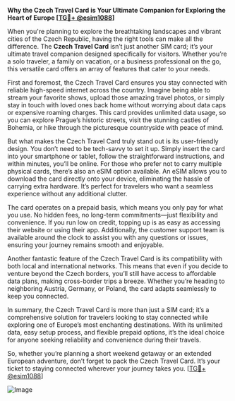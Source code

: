 **Why the Czech Travel Card is Your Ultimate Companion for Exploring the Heart of Europe [[TG💪+ @esim1088](https://t.me/s/esim1088)]**

When you're planning to explore the breathtaking landscapes and vibrant cities of the Czech Republic, having the right tools can make all the difference. The **Czech Travel Card** isn’t just another SIM card; it’s your ultimate travel companion designed specifically for visitors. Whether you’re a solo traveler, a family on vacation, or a business professional on the go, this versatile card offers an array of features that cater to your needs.

First and foremost, the Czech Travel Card ensures you stay connected with reliable high-speed internet across the country. Imagine being able to stream your favorite shows, upload those amazing travel photos, or simply stay in touch with loved ones back home without worrying about data caps or expensive roaming charges. This card provides unlimited data usage, so you can explore Prague’s historic streets, visit the stunning castles of Bohemia, or hike through the picturesque countryside with peace of mind.

But what makes the Czech Travel Card truly stand out is its user-friendly design. You don’t need to be tech-savvy to set it up. Simply insert the card into your smartphone or tablet, follow the straightforward instructions, and within minutes, you’ll be online. For those who prefer not to carry multiple physical cards, there’s also an eSIM option available. An eSIM allows you to download the card directly onto your device, eliminating the hassle of carrying extra hardware. It’s perfect for travelers who want a seamless experience without any additional clutter.

The card operates on a prepaid basis, which means you only pay for what you use. No hidden fees, no long-term commitments—just flexibility and convenience. If you run low on credit, topping up is as easy as accessing their website or using their app. Additionally, the customer support team is available around the clock to assist you with any questions or issues, ensuring your journey remains smooth and enjoyable.

Another fantastic feature of the Czech Travel Card is its compatibility with both local and international networks. This means that even if you decide to venture beyond the Czech borders, you’ll still have access to affordable data plans, making cross-border trips a breeze. Whether you’re heading to neighboring Austria, Germany, or Poland, the card adapts seamlessly to keep you connected.

In summary, the Czech Travel Card is more than just a SIM card; it’s a comprehensive solution for travelers looking to stay connected while exploring one of Europe’s most enchanting destinations. With its unlimited data, easy setup process, and flexible prepaid options, it’s the ideal choice for anyone seeking reliability and convenience during their travels.

So, whether you’re planning a short weekend getaway or an extended European adventure, don’t forget to pack the Czech Travel Card. It’s your ticket to staying connected wherever your journey takes you. [[TG💪+ @esim1088](https://t.me/s/esim1088)]

![Image](https://i.postimg.cc/Y0z9fWf4/image.png)